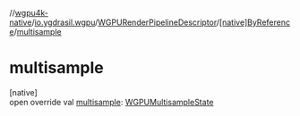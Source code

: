 //[wgpu4k-native](../../../../index.md)/[io.ygdrasil.wgpu](../../index.md)/[WGPURenderPipelineDescriptor](../index.md)/[[native]ByReference](index.md)/[multisample](multisample.md)

# multisample

[native]\
open override val [multisample](multisample.md): [WGPUMultisampleState](../../-w-g-p-u-multisample-state/index.md)